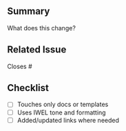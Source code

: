 ## Summary
What does this change?

## Related Issue
Closes #

## Checklist
- [ ] Touches only docs or templates
- [ ] Uses IWEL tone and formatting
- [ ] Added/updated links where needed
